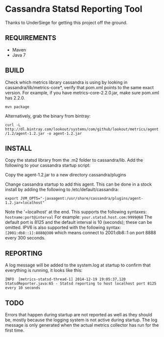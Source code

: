 Cassandra Statsd Reporting Tool
===============================

Thanks to UnderSiege for getting this project off the ground.

REQUIREMENTS
----------------
* Maven
* Java 7

BUILD
----------------

Check which metrics library cassandra is using by looking in
cassandra/lib/metrics-core*, verify that pom.xml points to the
same exact version. For example, if you have metrics-core-2.2.0.jar,
make sure pom.xml has <version>2.2.0</version>.

`mvn package`

Alternatively, grab the binary from bintray:

`curl -L http://dl.bintray.com/lookout/systems/com/github/lookout/metrics/agent/1.2/agent-1.2.jar -o agent-1.2.jar`

INSTALL
----------------

Copy the statsd library from the .m2 folder to cassandra/lib.
Add the following to your cassandra startup script:

Copy the agent-1.2.jar to a new directory cassandra/plugins

Change cassandra startup to add this agent. This can be done in
a stock install by adding the following to /etc/default/cassandra:

`export JVM_OPTS="-javaagent:/usr/share/cassandra/plugins/agent-1.2.jar=localhost"`

Note the '=localhost' at the end. This supports the following syntaxes:
`hostname:port@interval`
For example:
`your.statsd.host.com:9999@60`
The default port is 8125 and the default interval is 10 (seconds); these
can be omitted. IPV6 is also supported with the following syntax:
`[2001:db8::1]:8888@300`
which means connect to 2001:db8::1 on port 8888 every 300 seconds.

REPORTING
----------------
A log message will be added to the system.log at startup to
confirm that everything is running, it looks like this:

`INFO  [metrics-statsd-thread-1] 2014-12-19 19:05:37,120 StatsdReporter.java:65 - Statsd reporting to host localhost port 8125 every 10 seconds`

TODO
----------------
Errors that happen during startup are not reported as well as they should
be, mostly because the logging system is not active during startup. The log
message is only generated when the actual metrics collector has run for the
first time.
